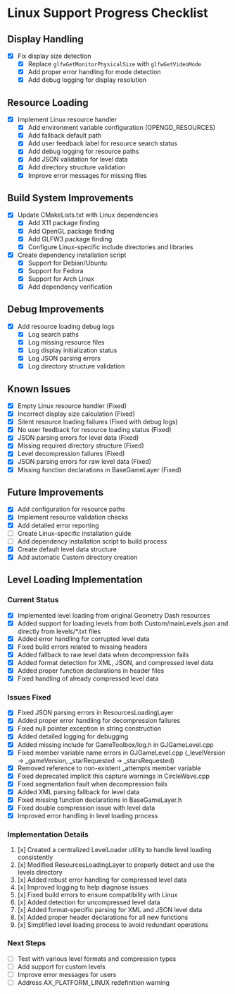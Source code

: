# Linux Support Progress Checklist

## Display Handling
- [x] Fix display size detection
  - [x] Replace `glfwGetMonitorPhysicalSize` with `glfwGetVideoMode`
  - [x] Add proper error handling for mode detection
  - [x] Add debug logging for display resolution

## Resource Loading
- [x] Implement Linux resource handler
  - [x] Add environment variable configuration (OPENGD_RESOURCES)
  - [x] Add fallback default path
  - [x] Add user feedback label for resource search status
  - [x] Add debug logging for resource paths
  - [x] Add JSON validation for level data
  - [x] Add directory structure validation
  - [x] Improve error messages for missing files

## Build System Improvements
- [x] Update CMakeLists.txt with Linux dependencies
  - [x] Add X11 package finding
  - [x] Add OpenGL package finding
  - [x] Add GLFW3 package finding
  - [x] Configure Linux-specific include directories and libraries
- [x] Create dependency installation script
  - [x] Support for Debian/Ubuntu
  - [x] Support for Fedora
  - [x] Support for Arch Linux
  - [x] Add dependency verification

## Debug Improvements
- [x] Add resource loading debug logs
  - [x] Log search paths
  - [x] Log missing resource files
  - [x] Log display initialization status
  - [x] Log JSON parsing errors
  - [x] Log directory structure validation

## Known Issues
- [x] Empty Linux resource handler (Fixed)
- [x] Incorrect display size calculation (Fixed)
- [x] Silent resource loading failures (Fixed with debug logs)
- [x] No user feedback for resource loading status (Fixed)
- [x] JSON parsing errors for level data (Fixed)
- [x] Missing required directory structure (Fixed)
- [x] Level decompression failures (Fixed)
- [x] JSON parsing errors for raw level data (Fixed)
- [x] Missing function declarations in BaseGameLayer (Fixed)

## Future Improvements
- [x] Add configuration for resource paths
- [x] Implement resource validation checks
- [x] Add detailed error reporting
- [ ] Create Linux-specific installation guide
- [ ] Add dependency installation script to build process
- [x] Create default level data structure
- [x] Add automatic Custom directory creation

## Level Loading Implementation

### Current Status
- [x] Implemented level loading from original Geometry Dash resources
- [x] Added support for loading levels from both Custom/mainLevels.json and directly from levels/*.txt files
- [x] Added error handling for corrupted level data
- [x] Fixed build errors related to missing headers
- [x] Added fallback to raw level data when decompression fails
- [x] Added format detection for XML, JSON, and compressed level data
- [x] Added proper function declarations in header files
- [x] Fixed handling of already compressed level data

### Issues Fixed
- [x] Fixed JSON parsing errors in ResourcesLoadingLayer
- [x] Added proper error handling for decompression failures
- [x] Fixed null pointer exception in string construction
- [x] Added detailed logging for debugging
- [x] Added missing include for GameToolbox/log.h in GJGameLevel.cpp
- [x] Fixed member variable name errors in GJGameLevel.cpp (_levelVersion → _gameVersion, _starRequested → _starsRequested)
- [x] Removed reference to non-existent _attempts member variable
- [x] Fixed deprecated implicit this capture warnings in CircleWave.cpp
- [x] Fixed segmentation fault when decompression fails
- [x] Added XML parsing fallback for level data
- [x] Fixed missing function declarations in BaseGameLayer.h
- [x] Fixed double compression issue with level data
- [x] Improved error handling in level loading process

### Implementation Details
1. [x] Created a centralized LevelLoader utility to handle level loading consistently
2. [x] Modified ResourcesLoadingLayer to properly detect and use the levels directory
3. [x] Added robust error handling for compressed level data
4. [x] Improved logging to help diagnose issues
5. [x] Fixed build errors to ensure compatibility with Linux
6. [x] Added detection for uncompressed level data
7. [x] Added format-specific parsing for XML and JSON level data
8. [x] Added proper header declarations for all new functions
9. [x] Simplified level loading process to avoid redundant operations

### Next Steps
- [ ] Test with various level formats and compression types
- [ ] Add support for custom levels
- [ ] Improve error messages for users
- [ ] Address AX_PLATFORM_LINUX redefinition warning 
